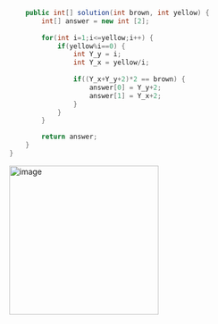 ````java class Solution {
    public int[] solution(int brown, int yellow) {
        int[] answer = new int [2];
        
        for(int i=1;i<=yellow;i++) {
            if(yellow%i==0) {
                int Y_y = i; 
                int Y_x = yellow/i; 
                
                if((Y_x+Y_y+2)*2 == brown) {
                    answer[0] = Y_y+2;
                    answer[1] = Y_x+2;
                }
            }
        }

        return answer;
    }
}
````
<img width="267" alt="image" src="https://github.com/woohyung0511/CNF_Coding_Study/assets/124226476/4bd16055-cef8-445c-a9d8-e549680bed83">
